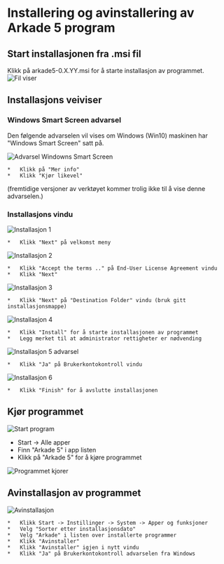# Installering og avinstallering av Arkade 5 program

## Start installasjonen fra .msi fil
Klikk på arkade5-0.X.YY.msi for å starte installasjon av programmet.
![](img/NedlastningerFilViser.png "Fil viser")

## Installasjons veiviser
### Windows Smart Screen advarsel
Den følgende advarselen vil vises om Windows (Win10) maskinen har "Windows Smart Screen" satt på.
  
![](img/WinSmartScreenWarning.png "Advarsel Windowns Smart Screen")  

    *   Klikk på "Mer info"
    *   Klikk "Kjør likevel"

(fremtidige versjoner av verktøyet kommer trolig ikke til å vise denne advarselen.)

### Installasjons vindu
![](img/ArkadeSetup_01.png "Installasjon 1")

    *   Klikk "Next" på velkomst meny


![](img/ArkadeSetup_02.png "Installasjon 2")


    *   Klikk "Accept the terms .." på End-User License Agreement vindu
    *   Klikk "Next"

![](img/ArkadeSetup_03.png "Installasjon 3")

    *   Klikk "Next" på "Destination Folder" vindu (bruk gitt installasjonsmappe)

![](img/ArkadeSetup_04.png "Installasjon 4")

    *   Klikk "Install" for å starte installasjonen av programmet
    *   Legg merket til at administrator rettigheter er nødvending


![](img/ArkadeSetup_05.png "Installasjon 5 advarsel")

    *   Klikk "Ja" på Brukerkontokontroll vindu

![](img/ArkadeSetup_06.png "Installasjon 6")

    *   Klikk "Finish" for å avslutte installasjonen

## Kjør programmet
![](img/RunTool.png "Start program")

*   Start -> Alle apper
*   Finn "Arkade 5" i app listen
*   Klikk på "Arkade 5" for å kjøre programmet

  
![](img/toolRunning.png "Programmet kjorer")

## Avinstallasjon av programmet

![](img/Uninstall_02.png "Avinstallasjon")

    *   Klikk Start -> Instillinger -> System -> Apper og funksjoner
    *   Velg "Sorter etter installasjonsdato"
    *   Velg "Arkade" i listen over installerte programmer
    *   Klikk "Avinstaller"
    *   Klikk "Avinstaller" igjen i nytt vindu
    *   Klikk "Ja" på Brukerkontokontroll advarselen fra Windows
